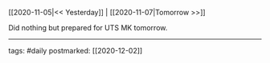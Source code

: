 [[2020-11-05|<< Yesterday]] | [[2020-11-07|Tomorrow >>]]

Did nothing but prepared for UTS MK tomorrow.

___
tags: #daily
postmarked: [[2020-12-02]]

